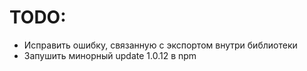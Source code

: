 # TODO:

- Исправить ошибку, связанную с экспортом внутри библиотеки
- Запушить минорный update 1.0.12 в npm